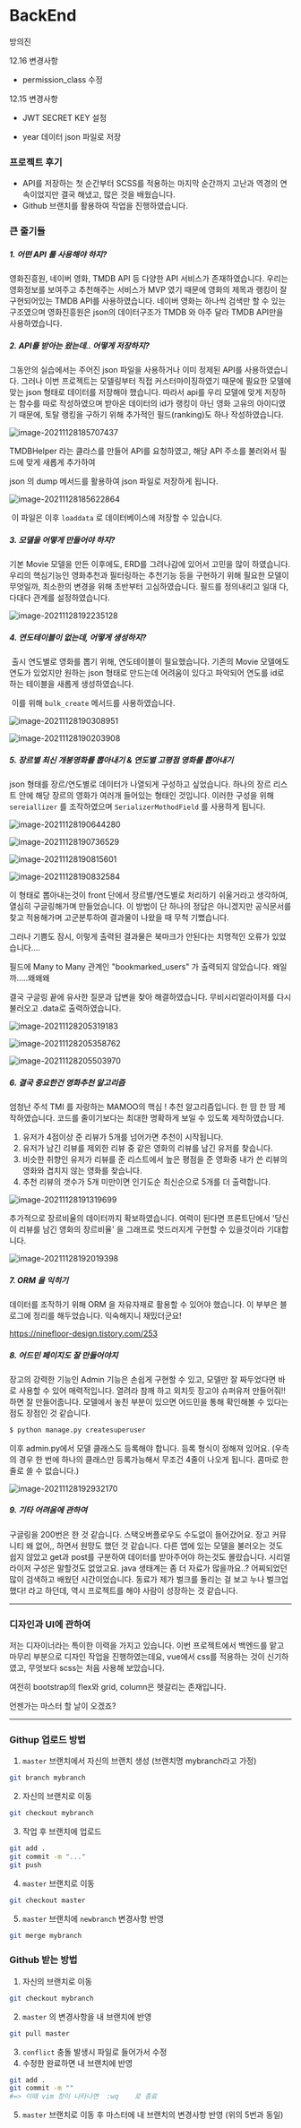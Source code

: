 # BackEnd

방의진

12.16 변경사항

- permission_class 수정

12.15 변경사항

- JWT SECRET KEY 설정

- year 데이터 json 파일로 저장

  

### 프로젝트 후기

- API를 저장하는 첫 순간부터 SCSS를 적용하는 마지막 순간까지 고난과 역경의 연속이었지만 결국 해냈고, 많은 것을 배웠습니다.
- Github 브랜치를 활용하여 작업을 진행하였습니다.



### 큰 줄기들

##### 1. 어떤 API 를 사용해야 하지?

영화진흥원, 네이버 영화, TMDB API 등 다양한 API 서비스가 존재하였습니다. 우리는 영화정보를 보여주고 추천해주는 서비스가 MVP 였기 때문에 영화의 제목과 랭킹이 잘 구현되어있는 TMDB API를 사용하였습니다. 네이버 영화는 하나씩 검색만 할 수 있는 구조였으며 영화진흥원은 json의 데이터구조가 TMDB 와 아주 달라 TMDB API만을 사용하였습니다.

##### 2. API를 받아는 왔는데.. 어떻게 저장하지?

그동안의 실습에서는 주어진 json 파일을 사용하거나 이미 정제된 API를 사용하였습니다. 그러나 이번 프로젝트는 모델링부터 직접 커스터마이징하였기 때문에 필요한 모델에 맞는 json 형태로 데이터를 저장해야 했습니다. 따라서 api를 우리 모델에 맞게 저장하는 함수를 따로 작성하였으며 받아온 데이터의 id가 랭킹이 아닌 영화 고유의 아이디였기 때문에, 토탈 랭킹을 구하기 위해 추가적인 필드(ranking)도 하나 작성하였습니다. 

![image-20211128185707437](README.assets/image-20211128185707437.png)

TMDBHelper 라는 클라스를 만들어 API를 요청하였고, 해당 API 주소를 불러와서 필드에 맞게 새롭게 추가하여

json 의 dump 메서드를 활용하여 json 파일로 저장하게 됩니다.

![image-20211128185622864](README.assets/image-20211128185622864.png)

​		이 파일은 이후 `loaddata` 로 데이터베이스에 저장할 수 있습니다.



##### 3. 모델을 어떻게 만들어야 하지?

기본 Movie 모델을 만든 이후에도, ERD를 그려나감에 있어서 고민을 많이 하였습니다. 우리의 핵심기능인 영화추천과 필터링하는 추천기능 등을 구현하기 위해 필요한 모델이 무엇일까, 최소한의 변경을 위해 초반부터 고심하였습니다. 필드를 정의내리고 일대 다, 다대다 관계를 설정하였습니다.

![image-20211128192235128](README.assets/image-20211128192235128.png)

##### 4. 연도테이블이 없는데, 어떻게 생성하지?

​	출시 연도별로 영화를 뽑기 위해, 연도테이블이 필요했습니다. 기존의 Movie 모델에도 연도가 있었지만 원하는 json 형태로 만드는데 	어려움이 있다고 파악되어 연도를 id로 하는 테이블을 새롭게 생성하였습니다.

​	이를 위해 `bulk_create` 메서드를 사용하였습니다.

![image-20211128190308951](README.assets/image-20211128190308951.png)

![image-20211128190203908](README.assets/image-20211128190203908.png)

##### 5. 장르별 최신 개봉영화를 뽑아내기 & 연도별 고평점 영화를 뽑아내기

json 형태를 장르/연도별로 데이터가 나열되게 구성하고 싶었습니다. 하나의 장르 리스트 안에 해당 장르의 영화가 여러개 들어있는 형태인 것입니다. 이러한 구성을 위해 `sereiallizer` 를 조작하였으며 `SerializerMothodField` 를 사용하게 됩니다.

![image-20211128190644280](README.assets/image-20211128190644280.png)

![image-20211128190736529](README.assets/image-20211128190736529.png)

![image-20211128190815601](README.assets/image-20211128190815601.png)

![image-20211128190832584](README.assets/image-20211128190832584.png)

이 형태로 뽑아내는것이 front 단에서 장르별/연도별로 처리하기 쉬울거라고 생각하여, 열심히 구글링해가며 만들었습니다. 이 방법이 단 하나의 정답은 아니겠지만 공식문서를 찾고 적용해가며 고군분투하여 결과물이 나왔을 때 무척 기뻤습니다.

그러나 기쁨도 잠시, 이렇게 출력된 결과물은 북마크가 안된다는 치명적인 오류가 있었습니다....

필드에 Many to Many 관계인 "bookmarked_users" 가 출력되지 않았습니다. 왜일까.....왜왜왜

결국 구글링 끝에 유사한 질문과 답변을 찾아 해결하였습니다. 무비시리얼라이저를 다시 불러오고 .data로 출력하였습니다.

![image-20211128205319183](README.assets/image-20211128205319183.png)

![image-20211128205358762](README.assets/image-20211128205358762.png)

![image-20211128205503970](README.assets/image-20211128205503970.png)

##### 6. 결국 중요한건 영화추천 알고리즘

엄청난 주석 TMI 를 자랑하는 MAMOO의 핵심 ! 추천 알고리즘입니다. 한 땀 한 땀 제작하였습니다. 코드를 줄이기보다는 최대한 명확하게 보일 수 있도록 제작하였습니다.

1. 유저가 4점이상 준 리뷰가 5개를 넘어가면 추천이 시작됩니다.
2. 유저가 남긴 리뷰를 제외한 리뷰 중 같은 영화의 리뷰를 남긴 유저를 찾습니다.
3. 비슷한 취향인 유저가 리뷰를 준 리스트에서 높은 평점을 준 영화중 내가 쓴 리뷰의 영화와 겹치지 않는 영화를 찾습니다.
4. 추천 리뷰의 갯수가 5개 미만이면 인기도순 최신순으로 5개를 더 출력합니다.

![image-20211128191319699](README.assets/image-20211128191319699.png)

추가적으로 장르비율의 데이터까지 확보하였습니다. 여력이 된다면 프론트단에서 '당신이 리뷰를 남긴 영화의 장르비율' 을 그래프로 멋드러지게 구현할 수 있을것이라 기대합니다.

![image-20211128192019398](README.assets/image-20211128192019398.png)



##### 7. ORM 을 익히기

데이터를 조작하기 위해 ORM 을 자유자재로 활용할 수 있어야 했습니다. 이 부부은 블로그에 정리를 해두었습니다. 익숙해지니 재밌더군요!

https://ninefloor-design.tistory.com/253



##### 8. 어드민 페이지도 잘 만들어야지

장고의 강력한 기능인 Admin 기능은 손쉽게 구현할 수 있고, 모델만 잘 짜두었다면 바로 사용할 수 있어 매력적입니다. 열려라 참깨 하고 외치듯 장고야 슈퍼유저 만들어줘!!하면 잘 만들어줍니다. 모델에서 놓친 부분이 있으면 어드민을 통해 확인해볼 수 있다는 점도 장점인 것 같습니다.

```bash
$ python manage.py createsuperuser
```

이후 admin.py에서 모델 클래스도 등록해야 합니다. 등록 형식이 정해져 있어요. (우측의 경우 한 번에 하나의 클래스만 등록가능해서 무조건 4줄이 나오게 됩니다. 콤마로 한줄로 쓸 수 없습니다.)

![image-20211128192932170](README.assets/image-20211128192932170.png)



##### 9. 기타 어려움에 관하여

구글링을 200번은 한 것 같습니다. 스택오버플로우도 수도없이 들어갔어요. 장고 커뮤니티 왜 없어,, 하면서 원망도 했던 것 같습니다. 다른 앱에 있는 모델을 불러오는 것도 쉽지 않았고 get과 post를 구분하여 데이터를 받아주어야 하는것도 몰랐습니다. 시리얼라이저 구성은 말할것도 없었고요. java 생태계는 좀 더 자료가 많을까요..? 어찌되었던 많이 검색하고 배웠던 시간이었습니다. 동료가 제가 벌크를 돌리는 걸 보고 누나 벌크업 했다! 라고 하던데, 역시 프로젝트를 해야 사람이 성장하는 것 같습니다.



---



### 디자인과 UI에 관하여

저는 디자이너라는 특이한 이력을 가지고 있습니다. 이번 프로젝트에서 백엔드를 맡고 마무리 부분으로 디자인 작업을 진행하였는데요, vue에서 css를 적용하는 것이 신기하였고, 무엇보다 scss는 처음 사용해 보았습니다.

여전히 bootstrap의 flex와 grid, column은 헷갈리는 존재입니다.

언젠가는 마스터 할 날이 오겠죠?



---



### Githup 업로드 방법

1. `master` 브랜치에서 자신의 브랜치 생성 (브랜치명 mybranch라고 가정)

```bash
git branch mybranch
```

2. 자신의 브랜치로 이동

```bash
git checkout mybranch
```

3. 작업 후 브랜치에 업로드

```bash
git add .
git commit -m "..."
git push
```

4. `master` 브랜치로 이동

```bash
git checkout master
```

5. `master` 브랜치에 `newbranch` 변경사항 반영

```bash
git merge mybranch
```

### Github 받는 방법

1. 자신의 브랜치로 이동

```bash
git checkout mybranch
```

2. `master` 의 변경사항을 내 브랜치에 반영

```bash
git pull master
```

3. `conflict` 충돌 발생시 파일로 들어가서 수정
4. 수정한 완료하면 내 브랜치에 반영

```bash
git add .
git commit -m ""
#=> 이때 vim 창이 나타나면  :wq    로 종료
```

5. `master` 브랜치로 이동 후 마스터에 내 브랜치의 변경사항 반영 (위의 5번과 동일)